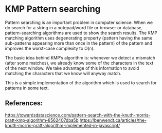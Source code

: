 # KMP Pattern searching

Pattern searching is an important problem in computer science. When we do search for a string in a notepad/word file or browser or database, pattern-searching algorithms are used to show the search results. The KMP matching algorithm uses degenerating property (pattern having the same sub-patterns appearing more than once in the pattern) of the pattern and improves the worst-case complexity to O(n). 

The basic idea behind KMP’s algorithm is: whenever we detect a mismatch (after some matches), we already know some of the characters in the text of the next window. We take advantage of this information to avoid matching the characters that we know will anyway match.


This is a simple implementation of the algorithm which is used to search for patterns in some text. 

## References:
https://towardsdatascience.com/pattern-search-with-the-knuth-morris-pratt-kmp-algorithm-8562407dba5b
https://benwendt.ca/articles/the-knuth-morris-pratt-algorithm-implemented-in-javascript/
